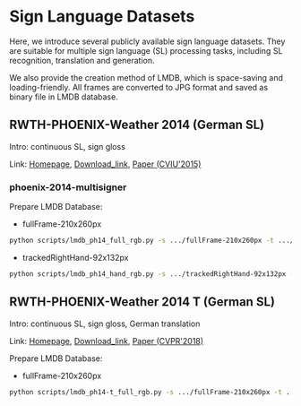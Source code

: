 # Sign Language Datasets

Here, we introduce several publicly available sign language datasets. They are suitable for multiple sign language (SL) processing tasks, including SL recognition, translation and generation. 

We also provide the creation method of LMDB, which is space-saving and loading-friendly. All frames are converted to JPG format and saved as binary file in LMDB database.

## RWTH-PHOENIX-Weather 2014 (German SL)

Intro: continuous SL, sign gloss

Link: [Homepage](https://www-i6.informatik.rwth-aachen.de/~koller/RWTH-PHOENIX/), [Download_link](https://bit.ly/3cuie5R), [Paper (CVIU'2015)](https://www-i6.informatik.rwth-aachen.de/publications/download/996/Koller-CVIU-2015.pdf)

### phoenix-2014-multisigner

Prepare LMDB Database:

* fullFrame-210x260px

``` bash
python scripts/lmdb_ph14_full_rgb.py -s .../fullFrame-210x260px -t .../ph14/full_rgb_224 -nw 4
```

* trackedRightHand-92x132px

``` bash
python scripts/lmdb_ph14_hand_rgb.py -s .../trackedRightHand-92x132px -t .../ph14/hand_rgb_112 -nw 4
```

## RWTH-PHOENIX-Weather 2014 T (German SL)

Intro: continuous SL, sign gloss, German translation

Link: [Homepage](https://www-i6.informatik.rwth-aachen.de/~koller/RWTH-PHOENIX-2014-T/), [Download_link](https://bit.ly/306gzRB), [Paper (CVPR'2018)](http://openaccess.thecvf.com/content_cvpr_2018/papers/Camgoz_Neural_Sign_Language_CVPR_2018_paper.pdf)

Prepare LMDB Database:

* fullFrame-210x260px

``` bash
python scripts/lmdb_ph14-t_full_rgb.py -s .../fullFrame-210x260px -t .../ph14-t/full_rgb_224 -nw 4
```
